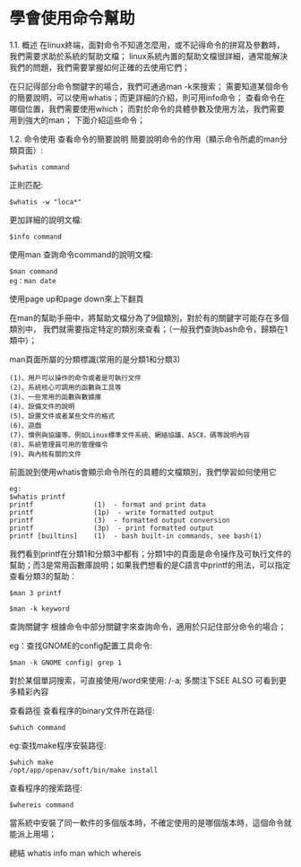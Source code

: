 # 學會使用命令幫助


1.1. 概述
在linux終端，面對命令不知道怎麼用，或不記得命令的拼寫及參數時，我們需要求助於系統的幫助文檔； linux系統內置的幫助文檔很詳細，通常能解決我們的問題，我們需要掌握如何正確的去使用它們；

在只記得部分命令關鍵字的場合，我們可通過man -k來搜索；
需要知道某個命令的簡要說明，可以使用whatis；而更詳細的介紹，則可用info命令；
查看命令在哪個位置，我們需要使用which；
而對於命令的具體參數及使用方法，我們需要用到強大的man；
下面介紹這些命令；

1.2. 命令使用
查看命令的簡要說明
簡要說明命令的作用（顯示命令所處的man分類頁面）:
```
$whatis command
```
正則匹配:
```
$whatis -w "loca*"
```
更加詳細的說明文檔:
```
$info command
```
使用man
查詢命令command的說明文檔:
```
$man command
eg：man date
```

使用page up和page down來上下翻頁

在man的幫助手冊中，將幫助文檔分為了9個類別，對於有的關鍵字可能存在多個類別中， 我們就需要指定特定的類別來查看；（一般我們查詢bash命令，歸類在1類中）；

man頁面所屬的分類標識(常用的是分類1和分類3)
```
(1)、用戶可以操作的命令或者是可執行文件
(2)、系統核心可調用的函數與工具等
(3)、一些常用的函數與數據庫
(4)、設備文件的說明
(5)、設置文件或者某些文件的格式
(6)、遊戲
(7)、慣例與協議等。例如Linux標準文件系統、網絡協議、ASCⅡ，碼等說明內容
(8)、系統管理員可用的管理條令
(9)、與內核有關的文件
```
前面說到使用whatis會顯示命令所在的具體的文檔類別，我們學習如何使用它
```
eg:
$whatis printf
printf               (1)  - format and print data
printf               (1p)  - write formatted output
printf               (3)  - formatted output conversion
printf               (3p)  - print formatted output
printf [builtins]    (1)  - bash built-in commands, see bash(1)
```
我們看到printf在分類1和分類3中都有；分類1中的頁面是命令操作及可執行文件的幫助；而3是常用函數庫說明；如果我們想看的是C語言中printf的用法，可以指定查看分類3的幫助：
```
$man 3 printf

$man -k keyword
```
查詢關鍵字 根據命令中部分關鍵字來查詢命令，適用於只記住部分命令的場合；

eg：查找GNOME的config配置工具命令:
```
$man -k GNOME config| grep 1
```
對於某個單詞搜索，可直接使用/word來使用: /-a; 多關注下SEE ALSO 可看到更多精彩內容

查看路徑
查看程序的binary文件所在路徑:
```
$which command
```
eg:查找make程序安裝路徑:
```
$which make
/opt/app/openav/soft/bin/make install
```
查看程序的搜索路徑:
```
$whereis command
```
當系統中安裝了同一軟件的多個版本時，不確定使用的是哪個版本時，這個命令就能派上用場；

總結
whatis info man which whereis
